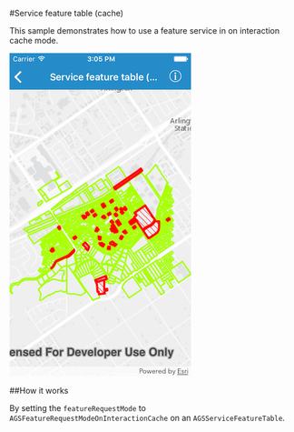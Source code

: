 #Service feature table (cache)

This sample demonstrates how to use a feature service in on interaction cache mode.

![](image1.png)

##How it works

By setting the `featureRequestMode` to `AGSFeatureRequestModeOnInteractionCache` on an `AGSServiceFeatureTable`.